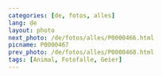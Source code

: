 ```yaml
---
categories: [de, fotos, alles]
lang: de
layout: photo
next_photo: /de/fotos/alles/P0000466.html
picname: P0000467
prev_photo: /de/fotos/alles/P0000468.html
tags: [Animal, Fotofalle, Geier]
---
```

